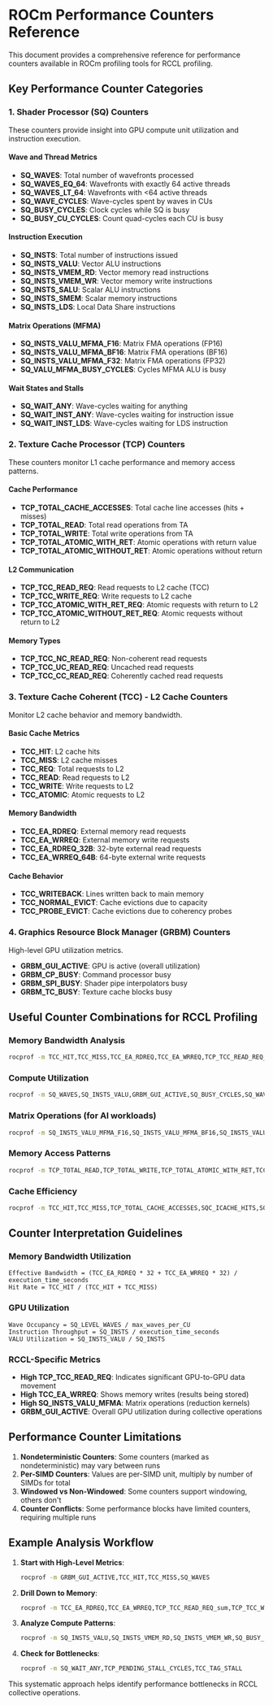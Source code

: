 # ROCm Performance Counters Reference

This document provides a comprehensive reference for performance counters available in ROCm profiling tools for RCCL profiling.

## Key Performance Counter Categories

### 1. Shader Processor (SQ) Counters
These counters provide insight into GPU compute unit utilization and instruction execution.

#### Wave and Thread Metrics
- **SQ_WAVES**: Total number of wavefronts processed
- **SQ_WAVES_EQ_64**: Wavefronts with exactly 64 active threads
- **SQ_WAVES_LT_64**: Wavefronts with <64 active threads
- **SQ_WAVE_CYCLES**: Wave-cycles spent by waves in CUs
- **SQ_BUSY_CYCLES**: Clock cycles while SQ is busy
- **SQ_BUSY_CU_CYCLES**: Count quad-cycles each CU is busy

#### Instruction Execution
- **SQ_INSTS**: Total number of instructions issued
- **SQ_INSTS_VALU**: Vector ALU instructions
- **SQ_INSTS_VMEM_RD**: Vector memory read instructions
- **SQ_INSTS_VMEM_WR**: Vector memory write instructions
- **SQ_INSTS_SALU**: Scalar ALU instructions
- **SQ_INSTS_SMEM**: Scalar memory instructions
- **SQ_INSTS_LDS**: Local Data Share instructions

#### Matrix Operations (MFMA)
- **SQ_INSTS_VALU_MFMA_F16**: Matrix FMA operations (FP16)
- **SQ_INSTS_VALU_MFMA_BF16**: Matrix FMA operations (BF16)
- **SQ_INSTS_VALU_MFMA_F32**: Matrix FMA operations (FP32)
- **SQ_VALU_MFMA_BUSY_CYCLES**: Cycles MFMA ALU is busy

#### Wait States and Stalls
- **SQ_WAIT_ANY**: Wave-cycles waiting for anything
- **SQ_WAIT_INST_ANY**: Wave-cycles waiting for instruction issue
- **SQ_WAIT_INST_LDS**: Wave-cycles waiting for LDS instruction

### 2. Texture Cache Processor (TCP) Counters
These counters monitor L1 cache performance and memory access patterns.

#### Cache Performance
- **TCP_TOTAL_CACHE_ACCESSES**: Total cache line accesses (hits + misses)
- **TCP_TOTAL_READ**: Total read operations from TA
- **TCP_TOTAL_WRITE**: Total write operations from TA
- **TCP_TOTAL_ATOMIC_WITH_RET**: Atomic operations with return value
- **TCP_TOTAL_ATOMIC_WITHOUT_RET**: Atomic operations without return

#### L2 Communication
- **TCP_TCC_READ_REQ**: Read requests to L2 cache (TCC)
- **TCP_TCC_WRITE_REQ**: Write requests to L2 cache
- **TCP_TCC_ATOMIC_WITH_RET_REQ**: Atomic requests with return to L2
- **TCP_TCC_ATOMIC_WITHOUT_RET_REQ**: Atomic requests without return to L2

#### Memory Types
- **TCP_TCC_NC_READ_REQ**: Non-coherent read requests
- **TCP_TCC_UC_READ_REQ**: Uncached read requests
- **TCP_TCC_CC_READ_REQ**: Coherently cached read requests

### 3. Texture Cache Coherent (TCC) - L2 Cache Counters
Monitor L2 cache behavior and memory bandwidth.

#### Basic Cache Metrics
- **TCC_HIT**: L2 cache hits
- **TCC_MISS**: L2 cache misses
- **TCC_REQ**: Total requests to L2
- **TCC_READ**: Read requests to L2
- **TCC_WRITE**: Write requests to L2
- **TCC_ATOMIC**: Atomic requests to L2

#### Memory Bandwidth
- **TCC_EA_RDREQ**: External memory read requests
- **TCC_EA_WRREQ**: External memory write requests
- **TCC_EA_RDREQ_32B**: 32-byte external read requests
- **TCC_EA_WRREQ_64B**: 64-byte external write requests

#### Cache Behavior
- **TCC_WRITEBACK**: Lines written back to main memory
- **TCC_NORMAL_EVICT**: Cache evictions due to capacity
- **TCC_PROBE_EVICT**: Cache evictions due to coherency probes

### 4. Graphics Resource Block Manager (GRBM) Counters
High-level GPU utilization metrics.

- **GRBM_GUI_ACTIVE**: GPU is active (overall utilization)
- **GRBM_CP_BUSY**: Command processor busy
- **GRBM_SPI_BUSY**: Shader pipe interpolators busy
- **GRBM_TC_BUSY**: Texture cache blocks busy

## Useful Counter Combinations for RCCL Profiling

### Memory Bandwidth Analysis
```bash
rocprof -m TCC_HIT,TCC_MISS,TCC_EA_RDREQ,TCC_EA_WRREQ,TCP_TCC_READ_REQ_sum,TCP_TCC_WRITE_REQ_sum
```

### Compute Utilization
```bash
rocprof -m SQ_WAVES,SQ_INSTS_VALU,GRBM_GUI_ACTIVE,SQ_BUSY_CYCLES,SQ_WAVE_CYCLES
```

### Matrix Operations (for AI workloads)
```bash
rocprof -m SQ_INSTS_VALU_MFMA_F16,SQ_INSTS_VALU_MFMA_BF16,SQ_INSTS_VALU_MFMA_F32,SQ_VALU_MFMA_BUSY_CYCLES
```

### Memory Access Patterns
```bash
rocprof -m TCP_TOTAL_READ,TCP_TOTAL_WRITE,TCP_TOTAL_ATOMIC_WITH_RET,TCC_READ,TCC_WRITE,TCC_ATOMIC
```

### Cache Efficiency
```bash
rocprof -m TCC_HIT,TCC_MISS,TCP_TOTAL_CACHE_ACCESSES,SQC_ICACHE_HITS,SQC_ICACHE_MISSES
```

## Counter Interpretation Guidelines

### Memory Bandwidth Utilization
```
Effective Bandwidth = (TCC_EA_RDREQ * 32 + TCC_EA_WRREQ * 32) / execution_time_seconds
Hit Rate = TCC_HIT / (TCC_HIT + TCC_MISS)
```

### GPU Utilization
```
Wave Occupancy = SQ_LEVEL_WAVES / max_waves_per_CU
Instruction Throughput = SQ_INSTS / execution_time_seconds
VALU Utilization = SQ_INSTS_VALU / SQ_INSTS
```

### RCCL-Specific Metrics
- **High TCP_TCC_READ_REQ**: Indicates significant GPU-to-GPU data movement
- **High TCC_EA_WRREQ**: Shows memory writes (results being stored)
- **High SQ_INSTS_VALU_MFMA**: Matrix operations (reduction kernels)
- **GRBM_GUI_ACTIVE**: Overall GPU utilization during collective operations

## Performance Counter Limitations

1. **Nondeterministic Counters**: Some counters (marked as nondeterministic) may vary between runs
2. **Per-SIMD Counters**: Values are per-SIMD unit, multiply by number of SIMDs for total
3. **Windowed vs Non-Windowed**: Some counters support windowing, others don't
4. **Counter Conflicts**: Some performance blocks have limited counters, requiring multiple runs

## Example Analysis Workflow

1. **Start with High-Level Metrics**:
   ```bash
   rocprof -m GRBM_GUI_ACTIVE,TCC_HIT,TCC_MISS,SQ_WAVES
   ```

2. **Drill Down to Memory**:
   ```bash
   rocprof -m TCC_EA_RDREQ,TCC_EA_WRREQ,TCP_TCC_READ_REQ_sum,TCP_TCC_WRITE_REQ_sum
   ```

3. **Analyze Compute Patterns**:
   ```bash
   rocprof -m SQ_INSTS_VALU,SQ_INSTS_VMEM_RD,SQ_INSTS_VMEM_WR,SQ_BUSY_CYCLES
   ```

4. **Check for Bottlenecks**:
   ```bash
   rocprof -m SQ_WAIT_ANY,TCP_PENDING_STALL_CYCLES,TCC_TAG_STALL
   ```

This systematic approach helps identify performance bottlenecks in RCCL collective operations.
